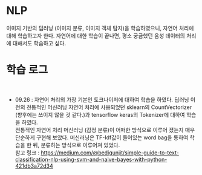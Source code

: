# NLP
이미지 기반의 딥러닝 (이미지 분류, 이미지 객체 탐지)을 학습하였으니, 자연어 처리에 대해 학습하고자 한다.
자연어에 대한 학습이 끝나면, 평소 궁금했던 음성 데이터의 처리에 대해서도 학습하고 싶다.


# 학습 로그


<br />


* 09.26 : 자연어 처리의 가장 기본인 토크나이저에 대하여 학습을 하였다. 딥러닝 이전의 전통적인 머신러닝 자연어 처리에 사용되었던 sklearn의 CountVectorizer (향후에는 쓰이지 않을 것 같다.)과 tensorflow keras의 Tokenizer에 대하여 학습을 하였다.  
전통적인 자연어 처리 머신러닝 (감정 분류)이 어떠한 방식으로 이루어 졌는지 매우 단순하게 구현해 보았다. 머신러닝은 TF-Idf값이 들어있는 word bag을 통하여 학습을 한 뒤, 분류하는 방식으로 이루어져 있었다.  
참고 링크 : https://medium.com/@bedigunjit/simple-guide-to-text-classification-nlp-using-svm-and-naive-bayes-with-python-421db3a72d34

